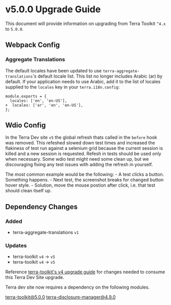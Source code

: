 # v5.0.0 Upgrade Guide

This document will provide information on upgrading from Terra Toolkit `^4.x` to `5.0.0`.

## Webpack Config

### Aggregate Translations
The default locales have been updated to use `terra-aggregate-translations`'s default locale list. This list no longer includes Arabic (ar) by default. If your application needs to use Arabic, add it to the list of locales supplied to the `locales` key in your `terra.i18n.config`:
```
module.exports = {
  locales: ['en', 'en-US'],
+  locales: ['ar', 'en', 'en-US'],
};
```

## Wdio Config
In the Terra Dev site `v5` the global refresh thats called in the `before` hook was removed. This refeshed slowed down test times and increased the flakiness of test run against a selenium grid because the current session is killed and a new session is requested. Refesh in tests should be used only when necessary. Some wdio test might need some clean up, but we discouraging fixing any test issues with adding the refresh in yourself.

The most common example would be the following:
    - A test clicks a button. Something happens.
    - Next test, the screenshot breaks for changed button hover style.
    - Solution, move the mouse postion after click, i.e. that test should clean itself up.

## Dependency Changes

### Added
- terra-aggregate-translations `v1`

### Updates
- terra-toolkit `v4` -> `v5`
- terra-toolkit `v4` -> `v5`

Reference [terra-toolkit's v4 upgrade guide](https://github.com/cerner/terra-toolkit/blob/master/docs/TerraToolkitUpgradeGuide-v4.0.0.md) for changes needed to consume this Terra Dev Site upgrade.

Terra dev site now requires a dependency on the following modules.

terra-toolkit@5.0.0
terra-disclosure-manager@4.9.0
